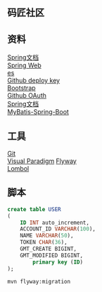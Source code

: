 ## 码匠社区

## 资料
[Spring文档](https://spring.io/guides)  
[Spring Web](https://spring.io/guides/gs/serving-web-content)  
[es](https://elasticsearch.cn/explore)  
[Github deploy key](https://docs.github.com/en/free-pro-team@latest/developers/overview/managing-deploy-keys#deploy-key)  
[Bootstrap](https://v3.bootcss.com/getting-started/)  
[Github OAuth](https://developer.github.com/apps/building-oauth-apps/)  
[Spring文档](https://docs.spring.io/spring-boot/docs/current/reference/htmlsingle/)  
[MyBatis-Spring-Boot](https://mybatis.org/spring-boot-starter/mybatis-spring-boot-autoconfigure/)
## 工具
[Git](https:git-scm.com/download)  
[Visual Paradigm](https://www.visual-paradigm.com/)
[Flyway](https://flywaydb.org/documentation/getstarted/firststeps/maven)  
[Lombol](https://projectlombok.org/)

## 脚本
```sql
create table USER
(
	ID INT auto_increment,
	ACCOUNT_ID VARCHAR(100),
	NAME VARCHAR(50),
	TOKEN CHAR(36),
	GMT_CREATE BIGINT,
	GMT_MODIFIED BIGINT,
		primary key (ID)
);
```
```bash
mvn flyway:migration
```
